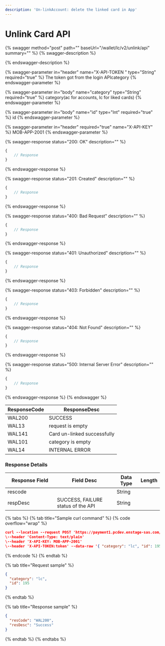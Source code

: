 ```yaml
---
description: 'Un-linkAccount: delete the linked card in App'
---
```


# Unlink Card API



{% swagger method="post" path="" baseUrl="<domain>/wallet/lc/v2/unlink/api" summary="" %}
{% swagger-description %}

{% endswagger-description %}

{% swagger-parameter in="header" name="X-API-TOKEN  " type="String" required="true" %}
The token got from the login APIcategory
{% endswagger-parameter %}

{% swagger-parameter in="body" name="category" type="String" required="true" %}
​category(ac for accounts, lc for liked cards)
{% endswagger-parameter %}

{% swagger-parameter in="body" name="id" type="Int" required="true" %}
id
{% endswagger-parameter %}

{% swagger-parameter in="header" required="true" name="X-API-KEY" %}
MOB-APP-2001
{% endswagger-parameter %}

{% swagger-response status="200: OK" description="" %}
```javascript
{
    // Response
}
```
{% endswagger-response %}

{% swagger-response status="201: Created" description="" %}
```javascript
{
    // Response
}
```
{% endswagger-response %}

{% swagger-response status="400: Bad Request" description="" %}
```javascript
{
    // Response
}
```
{% endswagger-response %}

{% swagger-response status="401: Unauthorized" description="" %}
```javascript
{
    // Response
}
```
{% endswagger-response %}

{% swagger-response status="403: Forbidden" description="" %}
```javascript
{
    // Response
}
```
{% endswagger-response %}

{% swagger-response status="404: Not Found" description="" %}
```javascript
{
    // Response
}
```
{% endswagger-response %}

{% swagger-response status="500: Internal Server Error" description="" %}
```javascript
{
    // Response
}
```
{% endswagger-response %}
{% endswagger %}

| ResponseCode | ResponseDesc                |
| ------------ | --------------------------- |
| WAL200       | SUCCESS                     |
| WAL13        | request is empty            |
| WAL141       | Card un-linked successfully |
| WAL101       | category is empty           |
| WAL14        | INTERNAL ERROR              |

### Response Details

<table><thead><tr><th width="145">Response Field</th><th>Field Desc</th><th>Data Type</th><th>Length</th></tr></thead><tbody><tr><td>rescode</td><td></td><td>String</td><td></td></tr><tr><td>respDesc</td><td>SUCCESS, FAILURE status of the API</td><td>String</td><td></td></tr></tbody></table>

{% tabs %}
{% tab title="Sample curl command" %}
{% code overflow="wrap" %}
```json
curl --location --request POST 'https://payment1.pcdev.enstage-sas.com/wallet/lc/unlink/api/v1'
\--header 'Content-Type: text/plain'
\--header 'X-API-KEY: MOB-APP-2001'
\--header 'X-API-TOKEN:token' --data-raw '{ "category": "lc", "id": 195 }'​
```
{% endcode %}
{% endtab %}

{% tab title="Request sample" %}
```json
{
  "category": "lc",
  "id": 195
}
```
{% endtab %}

{% tab title="Response sample" %}
```json
{
  "resCode": "WAL200",
  "resDesc": "Success"
}
```
{% endtab %}
{% endtabs %}

